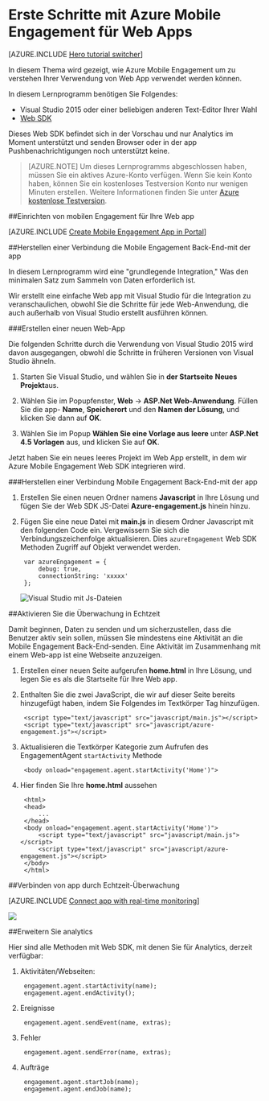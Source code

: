 <properties
    pageTitle="Erste Schritte mit Azure Mobile Engagement für Web Apps | Microsoft Azure"
    description="Informationen Sie zur Verwendung von Azure Mobile Engagement mit Analytics und Pushbenachrichtigungen Benachrichtigungen für Web Apps."
    services="mobile-engagement"
    documentationCenter="Mobile"
    authors="piyushjo"
    manager="erikre"
    editor="" />

<tags
    ms.service="mobile-engagement"
    ms.workload="mobile"
    ms.tgt_pltfrm="na"
    ms.devlang="js"
    ms.topic="hero-article"
    ms.date="06/01/2016"
    ms.author="piyushjo" />

# <a name="get-started-with-azure-mobile-engagement-for-web-apps"></a>Erste Schritte mit Azure Mobile Engagement für Web Apps

[AZURE.INCLUDE [Hero tutorial switcher](../../includes/mobile-engagement-hero-tutorial-switcher.md)]

In diesem Thema wird gezeigt, wie Azure Mobile Engagement um zu verstehen Ihrer Verwendung von Web App verwendet werden können.

In diesem Lernprogramm benötigen Sie Folgendes:

+ Visual Studio 2015 oder einer beliebigen anderen Text-Editor Ihrer Wahl
+ [Web SDK](http://aka.ms/P7b453) 

Dieses Web SDK befindet sich in der Vorschau und nur Analytics im Moment unterstützt und senden Browser oder in der app Pushbenachrichtigungen noch unterstützt keine. 

> [AZURE.NOTE] Um dieses Lernprogramms abgeschlossen haben, müssen Sie ein aktives Azure-Konto verfügen. Wenn Sie kein Konto haben, können Sie ein kostenloses Testversion Konto nur wenigen Minuten erstellen. Weitere Informationen finden Sie unter [Azure kostenlose Testversion](https://azure.microsoft.com/pricing/free-trial/?WT.mc_id=A0E0E5C02&amp;returnurl=http%3A%2F%2Fazure.microsoft.com%2Fen-us%2Fdocumentation%2Farticles%2Fmobile-engagement-web-app-get-started).

##<a name="setup-mobile-engagement-for-your-web-app"></a>Einrichten von mobilen Engagement für Ihre Web app

[AZURE.INCLUDE [Create Mobile Engagement App in Portal](../../includes/mobile-engagement-create-app-in-portal-new.md)]

##<a id="connecting-app"></a>Herstellen einer Verbindung die Mobile Engagement Back-End-mit der app

In diesem Lernprogramm wird eine "grundlegende Integration," Was den minimalen Satz zum Sammeln von Daten erforderlich ist.

Wir erstellt eine einfache Web app mit Visual Studio für die Integration zu veranschaulichen, obwohl Sie die Schritte für jede Web-Anwendung, die auch außerhalb von Visual Studio erstellt ausführen können. 

###<a name="create-a-new-web-app"></a>Erstellen einer neuen Web-App

Die folgenden Schritte durch die Verwendung von Visual Studio 2015 wird davon ausgegangen, obwohl die Schritte in früheren Versionen von Visual Studio ähneln. 

1. Starten Sie Visual Studio, und wählen Sie in **der Startseite** **Neues Projekt**aus.

2. Wählen Sie im Popupfenster, **Web** -> **ASP.Net Web-Anwendung**. Füllen Sie die app- **Name**, **Speicherort** und den **Namen der Lösung**, und klicken Sie dann auf **OK**.

3. Wählen Sie im Popup **Wählen Sie eine Vorlage aus** **leere** unter **ASP.Net 4.5 Vorlagen** aus, und klicken Sie auf **OK**. 

Jetzt haben Sie ein neues leeres Projekt im Web App erstellt, in dem wir Azure Mobile Engagement Web SDK integrieren wird.

###<a name="connect-your-app-to-mobile-engagement-backend"></a>Herstellen einer Verbindung Mobile Engagement Back-End-mit der app

1. Erstellen Sie einen neuen Ordner namens **Javascript** in Ihre Lösung und fügen Sie der Web SDK JS-Datei **Azure-engagement.js** hinein hinzu. 

2. Fügen Sie eine neue Datei mit **main.js** in diesem Ordner Javascript mit den folgenden Code ein. Vergewissern Sie sich die Verbindungszeichenfolge aktualisieren. Dies `azureEngagement` Web SDK Methoden Zugriff auf Objekt verwendet werden. 

        var azureEngagement = {
            debug: true,
            connectionString: 'xxxxx'
        };

    ![Visual Studio mit Js-Dateien][1]

##<a name="enable-real-time-monitoring"></a>Aktivieren Sie die Überwachung in Echtzeit

Damit beginnen, Daten zu senden und um sicherzustellen, dass die Benutzer aktiv sein sollen, müssen Sie mindestens eine Aktivität an die Mobile Engagement Back-End-senden. Eine Aktivität im Zusammenhang mit einem Web-app ist eine Webseite anzuzeigen. 

1. Erstellen einer neuen Seite aufgerufen **home.html** in Ihre Lösung, und legen Sie es als die Startseite für Ihre Web app. 
2. Enthalten Sie die zwei JavaScript, die wir auf dieser Seite bereits hinzugefügt haben, indem Sie Folgendes im Textkörper Tag hinzufügen. 

        <script type="text/javascript" src="javascript/main.js"></script>
        <script type="text/javascript" src="javascript/azure-engagement.js"></script>

3. Aktualisieren die Textkörper Kategorie zum Aufrufen des EngagementAgent `startActivity` Methode
        
        <body onload="engagement.agent.startActivity('Home')">

4. Hier finden Sie Ihre **home.html** aussehen
        
        <html>
        <head>
            ...
        </head>
        <body onload="engagement.agent.startActivity('Home')">
            <script type="text/javascript" src="javascript/main.js"></script>
            <script type="text/javascript" src="javascript/azure-engagement.js"></script>
        </body>
        </html>

##<a name="connect-app-with-real-time-monitoring"></a>Verbinden von app durch Echtzeit-Überwachung

[AZURE.INCLUDE [Connect app with real-time monitoring](../../includes/mobile-engagement-connect-app-with-monitor.md)]

![][2]

##<a name="extend-analytics"></a>Erweitern Sie analytics

Hier sind alle Methoden mit Web SDK, mit denen Sie für Analytics, derzeit verfügbar:

1. Aktivitäten/Webseiten:

        engagement.agent.startActivity(name);
        engagement.agent.endActivity();

2. Ereignisse
        
        engagement.agent.sendEvent(name, extras);

3. Fehler

        engagement.agent.sendError(name, extras);

4. Aufträge

        engagement.agent.startJob(name);
        engagement.agent.endJob(name);

<!-- Images. -->
[1]: ./media/mobile-engagement-web-app-get-started/visual-studio-solution-js.png
[2]: ./media/mobile-engagement-web-app-get-started/session.png


